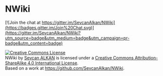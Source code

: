 # NWiki

[![Join the chat at https://gitter.im/SevcanAlkan/NWiki](https://badges.gitter.im/Join%20Chat.svg)](https://gitter.im/SevcanAlkan/NWiki?utm_source=badge&utm_medium=badge&utm_campaign=pr-badge&utm_content=badge)

<a rel="license" href="http://creativecommons.org/licenses/by-sa/4.0/"><img alt="Creative Commons License" style="border-width:0" src="https://i.creativecommons.org/l/by-sa/4.0/88x31.png" /></a><br /><span xmlns:dct="http://purl.org/dc/terms/" property="dct:title">NWiki</span> by <a xmlns:cc="http://creativecommons.org/ns#" href="http://sevcanalkan.com/" property="cc:attributionName" rel="cc:attributionURL">Sevcan ALKAN</a> is licensed under a <a rel="license" href="http://creativecommons.org/licenses/by-sa/4.0/">Creative Commons Attribution-ShareAlike 4.0 International License</a>.<br />Based on a work at <a xmlns:dct="http://purl.org/dc/terms/" href="https://github.com/SevcanAlkan/NWiki" rel="dct:source">https://github.com/SevcanAlkan/NWiki</a>.
